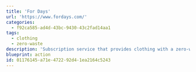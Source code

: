 ```yaml
---
title: 'For Days'
url: 'https://www.fordays.com/'
categories:
  - f92ca585-ad4d-43bc-9430-43c2fad14aa1
tags:
  - clothing
  - zero-waste
description: 'Subscription service that provides clothing with a zero-waste approach. When you sign up you purchase a membership and receive an organic cotton shirt - each time you want to purchase another article you send them back any old item to swap them out.'
blueprint: action
id: 01176145-a71e-4722-92d4-1ea2164c5243
---
```

